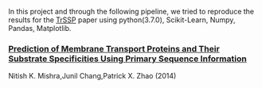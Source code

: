 In this project and through the following pipeline, we tried to reproduce the results for the [TrSSP]() paper using python(3.7.0), Scikit-Learn, Numpy, Pandas, Matplotlib.

### [Prediction of Membrane Transport Proteins and Their Substrate Specificities Using Primary Sequence Information](https://journals.plos.org/plosone/article?id=10.1371/journal.pone.0100278)
Nitish K. Mishra,Junil Chang,Patrick X. Zhao (2014)